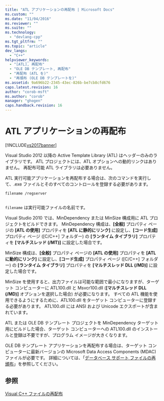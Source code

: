 ```yaml
---
title: "ATL アプリケーションの再配布 | Microsoft Docs"
ms.custom: ""
ms.date: "11/04/2016"
ms.reviewer: ""
ms.suite: ""
ms.technology: 
  - "devlang-cpp"
ms.tgt_pltfrm: ""
ms.topic: "article"
dev_langs: 
  - "C++"
helpviewer_keywords: 
  - "[ATL], 再配布"
  - "OLE DB テンプレート, 再配布"
  - "再配布 (ATL を)"
  - "再頒布 (OLE DB テンプレートを)"
ms.assetid: 9a696b22-2345-43ec-826b-be7cb8cfd676
caps.latest.revision: 16
author: "corob-msft"
ms.author: "corob"
manager: "ghogen"
caps.handback.revision: 16
---
```

# ATL アプリケーションの再配布
[!INCLUDE[vs2017banner](../assembler/inline/includes/vs2017banner.md)]

Visual Studio 2012 以降の Active Template Library \(ATL\) はヘッダーのみのライブラリです。  ATL プロジェクトには、ATL オプションへの動的リンクはありません。  再配布可能 ATL ライブラリは必要ありません。  
  
 ATL 実行可能アプリケーションを再配布する場合は、次のコマンドを実行して、.exe ファイルとそのすべてのコントロールを登録する必要があります。  
  
```  
filename /regserver  
  
```  
  
 `filename` は実行可能ファイルの名前です。  
  
 Visual Studio 2010 では、MinDependency または MinSize 構成用に ATL プロジェクトをビルドできます。  MinDependency 構成は、**\[全般\]** プロパティ ページの **\[ATL の使用\]** プロパティを **\[ATL に静的にリンク\]** に設定し、**\[コード生成\]** プロパティ ページ \(\[C\/C\+\+\] フォルダー\) の **\[ランタイム タイブラリ\]** プロパティを **\[マルチスレッド \(\/MT\)\]** に設定した場合です。  
  
 MinSize 構成は、**\[全般\]** プロパティ ページの **\[ATL の使用\]** プロパティを **\[ATL に動的にリンク\]** に設定し、**\[コード生成\]** プロパティ ページ \(\[C\/C\+\+\] フォルダー\) の **\[ランタイム タイブラリ\]** プロパティを **\[マルチスレッド DLL \(\/MD\)\]** に設定した場合です。  
  
 MinSize を使用すると、出力ファイルは可能な範囲で最小になりますが、ターゲット コンピューターに ATL100.dll と Msvcr100.dll \(**\[マルチスレッド DLL \(\/MD\)\]** オプションを選択した場合\) が必要になります。  すべての ATL 機能を使用できるようにするために、ATL100.dll をターゲット コンピューターに登録する必要があります。  ATL100.dll には ANSI および Unicode エクスポートが含まれています。  
  
 ATL または OLE DB テンプレート プロジェクトを MinDependency ターゲット用にビルドした場合、ターゲット コンピューターへの ATL100.dll のインストールと登録は不要ですが、プログラム イメージが大きくなります。  
  
 OLE DB テンプレート アプリケーションを再配布する場合は、ターゲット コンピューターに最新バージョンの Microsoft Data Access Components \(MDAC\) ファイルが必要です。  詳細については、「[データベース サポート ファイルの再頒布](../ide/redistributing-database-support-files.md)」を参照してください。  
  
## 参照  
 [Visual C\+\+ ファイルの再配布](../Topic/Redistributing%20Visual%20C++%20Files.md)